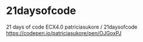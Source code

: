 # 21daysofcode
21 days of code ECX4.0
patriciasukore
/
21daysofcode
https://codepen.io/patriciasukore/pen/OJGoxPJ
